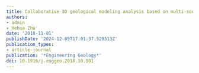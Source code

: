 ```yaml
---
title: Collaborative 3D geological modeling analysis based on multi-source data standard
authors:
- admin
- Hehua Zhu
date: '2018-11-01'
publishDate: '2024-12-05T17:01:37.529513Z'
publication_types:
- article-journal
publication: '*Engineering Geology*'
doi: 10.1016/j.enggeo.2018.10.001
---
```

